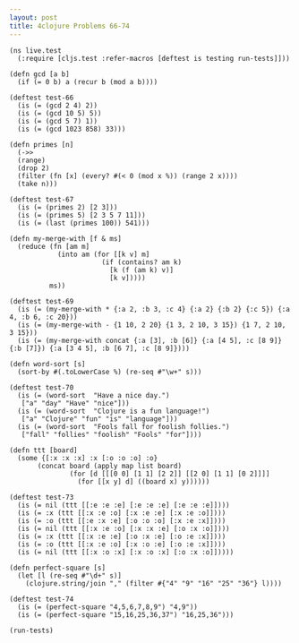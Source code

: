 ```yaml
---
layout: post
title: 4clojure Problems 66-74
---
```


<pre><code class="language-klipse">(ns live.test
  (:require [cljs.test :refer-macros [deftest is testing run-tests]]))
  
(defn gcd [a b]
  (if (= 0 b) a (recur b (mod a b))))

(deftest test-66
  (is (= (gcd 2 4) 2))
  (is (= (gcd 10 5) 5))
  (is (= (gcd 5 7) 1))
  (is (= (gcd 1023 858) 33)))
  
(defn primes [n] 
  (->>
  (range)
  (drop 2)
  (filter (fn [x] (every? #(< 0 (mod x %)) (range 2 x))))
  (take n)))

(deftest test-67
  (is (= (primes 2) [2 3]))
  (is (= (primes 5) [2 3 5 7 11]))
  (is (= (last (primes 100)) 541)))
  
(defn my-merge-with [f & ms]
  (reduce (fn [am m]
            (into am (for [[k v] m]
                       (if (contains? am k)
                         [k (f (am k) v)]
                         [k v]))))
          ms))

(deftest test-69
  (is (= (my-merge-with * {:a 2, :b 3, :c 4} {:a 2} {:b 2} {:c 5}) {:a 4, :b 6, :c 20}))
  (is (= (my-merge-with - {1 10, 2 20} {1 3, 2 10, 3 15}) {1 7, 2 10, 3 15}))
  (is (= (my-merge-with concat {:a [3], :b [6]} {:a [4 5], :c [8 9]} {:b [7]}) {:a [3 4 5], :b [6 7], :c [8 9]})))
  
(defn word-sort [s]
  (sort-by #(.toLowerCase %) (re-seq #"\w+" s)))

(deftest test-70
  (is (= (word-sort  "Have a nice day.")
   ["a" "day" "Have" "nice"]))
  (is (= (word-sort  "Clojure is a fun language!")
   ["a" "Clojure" "fun" "is" "language"]))
  (is (= (word-sort  "Fools fall for foolish follies.")
   ["fall" "follies" "foolish" "Fools" "for"])))
  
(defn ttt [board]
  (some {[:x :x :x] :x [:o :o :o] :o}
       (concat board (apply map list board) 
               (for [d [[[0 0] [1 1] [2 2]] [[2 0] [1 1] [0 2]]]]
                 (for [[x y] d] ((board x) y))))))

(deftest test-73
  (is (= nil (ttt [[:e :e :e] [:e :e :e] [:e :e :e]])))
  (is (= :x (ttt [[:x :e :o] [:x :e :e] [:x :e :o]])))
  (is (= :o (ttt [[:e :x :e] [:o :o :o] [:x :e :x]])))
  (is (= nil (ttt [[:x :e :o] [:x :x :e] [:o :x :o]])))
  (is (= :x (ttt [[:x :e :e] [:o :x :e] [:o :e :x]])))
  (is (= :o (ttt [[:x :e :o] [:x :o :e] [:o :e :x]])))
  (is (= nil (ttt [[:x :o :x] [:x :o :x] [:o :x :o]]))))
  
(defn perfect-square [s]
  (let [l (re-seq #"\d+" s)]
    (clojure.string/join "," (filter #{"4" "9" "16" "25" "36"} l))))

(deftest test-74
  (is (= (perfect-square "4,5,6,7,8,9") "4,9"))
  (is (= (perfect-square "15,16,25,36,37") "16,25,36")))
  
(run-tests)
</code></pre>
